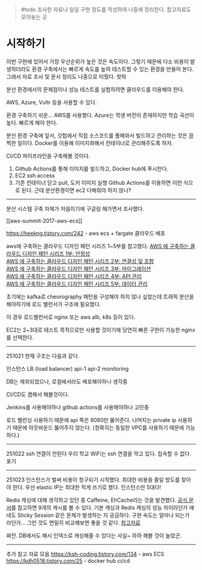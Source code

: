 > #todo 조사한 자료나 일일 구현 정도를 작성하여 나중에 정리한다.
> 참고자료도 모아놓는 곳

# 시작하기

이번 구현에 있어서 가장 우선순위가 높은 것은 속도이다.
그렇기 때문에 다소 비용이 발생하더라도 환경 구축에서는 빠르게 속도를 높여 테스트할 수 있는 환경을 만들어 본다.
그래서 자료 조사 및 문서 정리도 나중으로 미뤘다. 핫하



분산 환경에서의 문제점이나 성능 테스트를 실험하려면 클라우드를 이용해야 한다.

AWS, Azure, Vultr 등을 사용할 수 있다.

환경 구축하기 쉬운... AWS를 사용했다.
Azure는 학생 버전이 존재하지만 학습 곡선이 높다. 빠르게 해야 한다.

분산 환경 구축에 앞서, 깃헙에서 직접 소스코드를 풀해와서 빌드하고 관리하는 것은 끔찍한 일이다. Docker를 이용해 이미지화해서 컨테이너로 관리해주도록 하자.

CI/CD 파이프라인을 구축해볼 것이다.
1. Github Actions를 통해 이미지를 빌드하고, Docker hub에 푸시한다.
2. EC2 ssh access
3. 기존 컨테이너 닫고 pull, 도커 이미지 실행
Github Actions를 이용하면 이런 식으로 된다.
근데 분산환경이면 ec2 다해줘야 하지 않나?

---

분산 시스템 구축 자체가 처음이기에 구글링 해가면서 조사했다.

[[aws-summit-2017-aws-ecs]]

https://heekng.tistory.com/242 - aws ecs + fargate 클라우드 배포


aws에 구축하는 클라우드 디자인 패턴 시리즈 1~5부를 참고했다.
[AWS 에 구축하는 클라우드 디자인 패턴 시리즈 1부: 안정성](https://aws.amazon.com/ko/blogs/tech/cloud-design-patterns-on-aws-1/)  
[AWS 에 구축하는 클라우드 디자인 패턴 시리즈 2부: 연결성 및 조합](https://aws.amazon.com/ko/blogs/tech/cloud-design-patterns-on-aws-2/)  
[AWS 에 구축하는 클라우드 디자인 패턴 시리즈 3부: 마이그레이션](https://aws.amazon.com/ko/blogs/tech/cloud-design-patterns-on-aws-3/)  
[AWS 에 구축하는 클라우드 디자인 패턴 시리즈 4부: API 관리](https://aws.amazon.com/ko/blogs/tech/cloud-design-patterns-on-aws-4/)  
[AWS 에 구축하는 클라우드 디자인 패턴 시리즈 5부: 데이터 관리](https://aws.amazon.com/ko/blogs/tech/cloud-design-patterns-on-aws-5/)

초기에는 kafka로 cheorography 패턴을 구성해야 하지 않나 싶었는데 트래픽 분산을 해야하기에 로드 밸런서가 구조에 필요했다.

이 경우 로드밸런서로 nginx 또는 aws alb, k8s 등이 있다.

EC2는 2~3대로 테스트 목적으로만 사용할 것이기에 당연히 빠른 구현이 가능한 nginx를 선택한다.

---

251021 현재 구조는 다음과 같다.

인스턴스
LB (load balancer)
api-1
api-2
monitoring

DB는 제외되었으나, 로컬에서라도 배포해야하나 생각중

CI/CD도 겸해서 해볼것이다.

Jenkins를 사용해야하나 github actions를 사용해야하나 고민중

로드 밸런싱 사용하기 때문에 api 쪽은 8080만 뚫어준다.
나머지는 private ip 사용하기 때문에 아웃바운드 뚫어주지 않는다.
(정확히는 동일한 VPC를 사용하기 때문에 가능하다.)

---

251022
ssh 연결이 안된다
우리 학교 WiFi는 ssh 연결을 막고 있다.
접속할 수 없다. 포기

---

251023
인스턴스가 벌써 비용이 청구되기 시작했다.
최대한 비용을 줄일 방도를 찾아야 한다.
우선 elastic IP는 최대한 적게 쓰기로 했다.
인스턴스만 5대다!

Redis 캐싱에 대해 생각하고 있던 중 Caffeine, EhCache라는 것을 발견했다.
[공식 문서](https://docs.spring.io/spring-boot/reference/io/caching.html#page-title)를 참고하면 9개의 캐시를 볼 수 있다.
기본 캐싱과 Redis 캐싱의 성능 차이라던가 얘네도 Sticky Session 같은 문제가 발생하는 지 궁금하다. 구현 속도는 얼마나 되는가 라던가...
그런 것도 면밀히 비교해보면 좋을 것 같다.
[참고자료](https://blog.yevgnenll.me/posts/spring-boot-with-caffeine-cache)

짜잔. DB에서도 해시 인덱스로 캐싱해줄 수 있다는 사실~
하하 해볼 것이 늘었군.

---






추가 참고 자료 모음
https://ksh-coding.tistory.com/134 - aws ECS
https://kdh0518.tistory.com/25 - docker hub ci/cd
